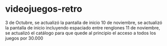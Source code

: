 # videojuegos-retro

3 de Octubre, se actualizó la pantalla de inicio
10 de noviembre, se actualizó la pantalla de inicio incluyendo espaciado entre renglones
11 de noviembre, se actualizó el catálogo para que quede al principio el acceso a todos los juegos por 30.000
